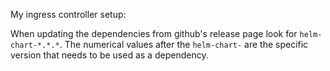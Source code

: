 My ingress controller setup:

When updating the dependencies from github's release page look for `helm-chart-*.*.*`. 
The numerical values after the `helm-chart-` are the specific version that needs to be used as a dependency.